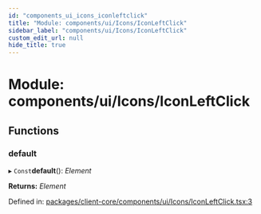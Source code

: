 ```yaml
---
id: "components_ui_icons_iconleftclick"
title: "Module: components/ui/Icons/IconLeftClick"
sidebar_label: "components/ui/Icons/IconLeftClick"
custom_edit_url: null
hide_title: true
---
```


# Module: components/ui/Icons/IconLeftClick

## Functions

### default

▸ `Const`**default**(): *Element*

**Returns:** *Element*

Defined in: [packages/client-core/components/ui/Icons/IconLeftClick.tsx:3](https://github.com/xr3ngine/xr3ngine/blob/66a84a950/packages/client-core/components/ui/Icons/IconLeftClick.tsx#L3)
